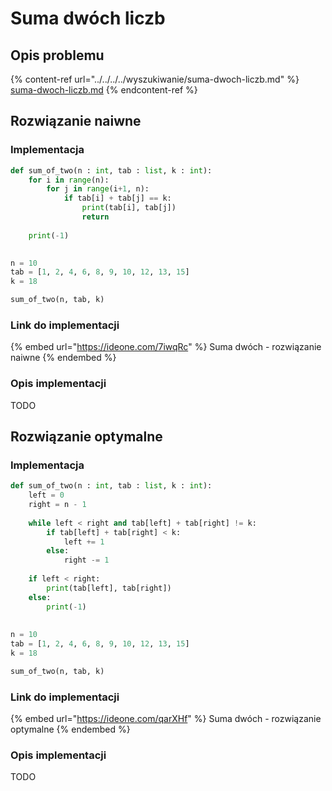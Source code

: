 # Suma dwóch liczb

## Opis problemu

{% content-ref url="../../../../wyszukiwanie/suma-dwoch-liczb.md" %}
[suma-dwoch-liczb.md](../../../../wyszukiwanie/suma-dwoch-liczb.md)
{% endcontent-ref %}

## Rozwiązanie naiwne

### Implementacja

```python
def sum_of_two(n : int, tab : list, k : int):
    for i in range(n):
        for j in range(i+1, n):
            if tab[i] + tab[j] == k:
                print(tab[i], tab[j])
                return
                
    print(-1)
    

n = 10
tab = [1, 2, 4, 6, 8, 9, 10, 12, 13, 15]
k = 18

sum_of_two(n, tab, k)
```

### Link do implementacji

{% embed url="https://ideone.com/7iwqRc" %}
Suma dwóch - rozwiązanie naiwne
{% endembed %}

### Opis implementacji

TODO

## Rozwiązanie optymalne

### Implementacja

```python
def sum_of_two(n : int, tab : list, k : int):
    left = 0
    right = n - 1
    
    while left < right and tab[left] + tab[right] != k:
        if tab[left] + tab[right] < k:
            left += 1
        else:
            right -= 1
            
    if left < right:
        print(tab[left], tab[right])
    else:
        print(-1)
     
           
n = 10
tab = [1, 2, 4, 6, 8, 9, 10, 12, 13, 15]
k = 18

sum_of_two(n, tab, k)
```

### Link do implementacji

{% embed url="https://ideone.com/qarXHf" %}
Suma dwóch - rozwiązanie optymalne
{% endembed %}

### Opis implementacji

TODO
